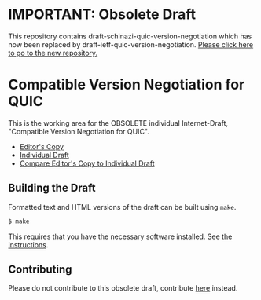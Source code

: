 # IMPORTANT: Obsolete Draft

This repository contains draft-schinazi-quic-version-negotiation which has now been replaced by draft-ietf-quic-version-negotiation.
[Please click here to go to the new repository.](https://github.com/quicwg/version-negotiation/)

# Compatible Version Negotiation for QUIC

This is the working area for the OBSOLETE individual Internet-Draft, "Compatible Version Negotiation for QUIC".

* [Editor's Copy](https://ekr.github.io/draft-schinazi-quic-version-negotiation/#go.draft-schinazi-quic-version-negotiation.html)
* [Individual Draft](https://tools.ietf.org/html/draft-schinazi-quic-version-negotiation)
* [Compare Editor's Copy to Individual Draft](https://ekr.github.io/draft-schinazi-quic-version-negotiation/#go.draft-schinazi-quic-version-negotiation.diff)

## Building the Draft

Formatted text and HTML versions of the draft can be built using `make`.

```sh
$ make
```

This requires that you have the necessary software installed.  See
[the instructions](https://github.com/martinthomson/i-d-template/blob/master/doc/SETUP.md).


## Contributing

Please do not contribute to this obsolete draft, contribute [here](https://github.com/quicwg/version-negotiation/) instead.
